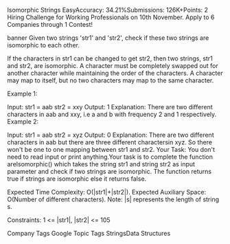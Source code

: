 Isomorphic Strings
EasyAccuracy: 34.21%Submissions: 126K+Points: 2
Hiring Challenge for Working Professionals on 10th November.
Apply to 6 Companies through 1 Contest! 

banner
Given two strings 'str1' and 'str2', check if these two strings are isomorphic to each other.

If the characters in str1 can be changed to get str2, then two strings, str1 and str2, are isomorphic. A character must be completely swapped out for another character while maintaining the order of the characters. A character may map to itself, but no two characters may map to the same character.

Example 1:

Input:
str1 = aab
str2 = xxy
Output: 
1
Explanation: 
There are two different characters in aab and xxy, i.e a and b with frequency 2 and 1 respectively.
Example 2:

Input:
str1 = aab
str2 = xyz
Output: 
0
Explanation: 
There are two different characters in aab but there are three different charactersin xyz. So there won't be one to one mapping between str1 and str2.
Your Task:
You don't need to read input or print anything.Your task is to complete the function areIsomorphic() which takes the string str1 and string str2 as input parameter and  check if two strings are isomorphic. The function returns true if strings are isomorphic else it returns false.

Expected Time Complexity: O(|str1|+|str2|).
Expected Auxiliary Space: O(Number of different characters).
Note: |s| represents the length of string s.

Constraints:
1 <= |str1|, |str2| <= 105

Company Tags
Google
Topic Tags
StringsData Structures
